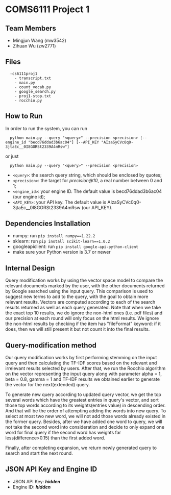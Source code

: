 # COMS6111 Project 1

## Team Members
- Mingjun Wang (mw3542)
- Zihuan Wu (zw2771)

## Files
```
  -cs6111proj1
    - transcript.txt
    - main.py
    - count_vocab.py
    - google_search.py
    - proj1-stop.txt
    - rocchio.py
```
   
## How to Run
In order to run the system, you can run 
```
  python main.py --query "<query>" --precision <precision> [--engine_id "becd76ddad3b6ac04"] [--API_KEY "AIzaSyCVc0q0-3jtaEc__0I8GORSt2339A4mRsw"]
```
  or just
```
  python main.py --query "<query>" --precision <precision>
```

  - `<query>`: the search query string, which should be enclosed by quotes;
  - `<precision>`: the target for *precision@10*, a real number between 0 and 1;
  - `<engine_id>`: your engine ID. The default value is becd76ddad3b6ac04 (our engine id);
  - `<API_KEY>`: your API key. The default value is AIzaSyCVc0q0-3jtaEc__0I8GORSt2339A4mRsw (our API_KEY).
    
## Dependencies Installation
  - numpy: run ```pip install numpy==1.22.2```
  - sklearn: run ```pip install scikit-learn==1.0.2```
  - googleapiclient: run ```pip install google-api-python-client```
  - make sure your Python version is 3.7 or newer
  
## Internal Design
  Query modification works by using the vector space model to compare the relevant documents marked by the user, with the other documents returned by Google searched using the input query. This comparison is used to suggest new terms to add to the query, with the goal to obtain more relevant results. Vectors are computed according to each of the search results returned as well as each query generated. Note that when we take the exact top 10 results, we do ignore the non-html ones (i.e. pdf files) and our precision at each round will only focus on the html results. We ignore the non-html results by checking if the item has "fileFormat" keyword: if it does, then we will still present it but not count it into the final results.

## Query-modification method
  Our query modification works by first performing stemming on the input query and then calculating the TF-IDF scores based on the relevant and irrelevant results selected by users. After that, we run the Rocchio algorithm on the vector representing the input query along with parameter alpha = 1, beta = 0.8, gamma = 1 and TF-IDF results we obtained earlier to generate the vector for the next(extended) query. 
  
  To generate new query according to updated query vector, we get the top several words which have the greatest entries in query's vector, and sort those top words according to its weights(entries value) in descending order. And that will be the order of attempting adding the words into new query. To select at most two new word, we will not add those words already existed in the former query. Besides, after we have added one word to query, we will not take the second word into consideration and decide to only expand one word for final query if the second word has weights far less(difference>0.15) than the first added word. 
  
  Finally, after completing expansion, we return newly generated query to search and start the next round. 

## JSON API Key and Engine ID
- JSON API Key: ***hidden***
- Engine ID: ***hidden***
